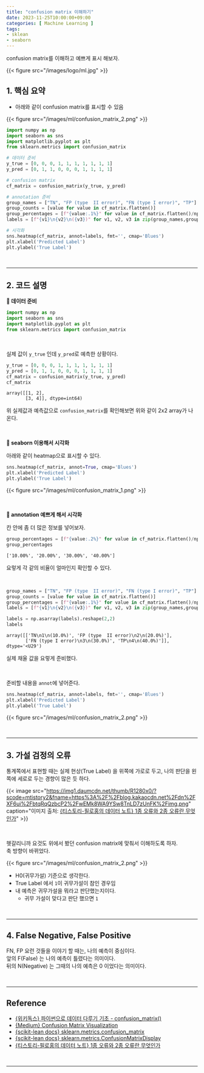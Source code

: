 ```yaml
---
title: "confusion matrix 이해하기"
date: 2023-11-25T10:00:00+09:00
categories: [ Machine Learning ]
tags:
- sklean
- seaborn
---
```


confusion matrix를 이해하고 예쁘게 표시 해보자.
<!--more-->

{{< figure src="/images/logo/ml.jpg" >}}

## 1. 핵심 요약
- 아래와 같이 confusion matrix를 표시할 수 있음

{{< figure src="/images/ml/confusion_matrix_2.png" >}}

```python
import numpy as np
import seaborn as sns
import matplotlib.pyplot as plt
from sklearn.metrics import confusion_matrix

# 데이터 준비
y_true = [0, 0, 0, 1, 1, 1, 1, 1, 1, 1]
y_pred = [0, 1, 1, 0, 0, 0, 1, 1, 1, 1]

# confusion matrix
cf_matrix = confusion_matrix(y_true, y_pred)

# annotation 준비
group_names = ["TN", "FP (type  II error)", "FN (type I error)", "TP"]
group_counts = [value for value in cf_matrix.flatten()]
group_percentages = [f"{value:.1%}" for value in cf_matrix.flatten()/np.sum(cf_matrix)]
labels = [f"{v1}\n{v2}\n({v3})" for v1, v2, v3 in zip(group_names,group_counts,group_percentages)]

# 시각화
sns.heatmap(cf_matrix, annot=labels, fmt='', cmap='Blues')
plt.xlabel('Predicted Label')
plt.ylabel('True Label')
```

<br/>

---

## 2. 코드 설명

**🔷 데이터 준비**

```python
import numpy as np
import seaborn as sns
import matplotlib.pyplot as plt
from sklearn.metrics import confusion_matrix
```

<br/>

실제 값이 `y_true` 인데 `y_pred`로 예측한 상황이다.  


```python
y_true = [0, 0, 0, 1, 1, 1, 1, 1, 1, 1]
y_pred = [0, 1, 1, 0, 0, 0, 1, 1, 1, 1]
cf_matrix = confusion_matrix(y_true, y_pred)
cf_matrix
```

    array([[1, 2],
           [3, 4]], dtype=int64)


위 실제값과 예측값으로 `confusion_matrix`를 확인해보면 위와 같이 2x2 array가 나온다.

<br/>

**🔷 seaborn 이용해서 시각화**

아래와 같이 heatmap으로 표시할 수 있다.

```python
sns.heatmap(cf_matrix, annot=True, cmap='Blues')
plt.xlabel('Predicted Label')
plt.ylabel('True Label')
```

{{< figure src="/images/ml/confusion_matrix_1.png" >}}

<br/>

**🔷 annotation 예쁘게 해서 시각화**

칸 안에 좀 더 많은 정보를 넣어보자.


```python
group_percentages = [f"{value:.2%}" for value in cf_matrix.flatten()/np.sum(cf_matrix)]
group_percentages
```

    ['10.00%', '20.00%', '30.00%', '40.00%']

요렇게 각 같의 비율이 얼마인지 확인할 수 있다.

<br/>




```python
group_names = ["TN", "FP (type  II error)", "FN (type I error)", "TP"]
group_counts = [value for value in cf_matrix.flatten()]
group_percentages = [f"{value:.1%}" for value in cf_matrix.flatten()/np.sum(cf_matrix)]
labels = [f"{v1}\n{v2}\n({v3})" for v1, v2, v3 in zip(group_names,group_counts,group_percentages)]

labels = np.asarray(labels).reshape(2,2)
labels
```

    array([['TN\n1\n(10.0%)', 'FP (type  II error)\n2\n(20.0%)'],
           ['FN (type I error)\n3\n(30.0%)', 'TP\n4\n(40.0%)']], dtype='<U29')

실제 채울 값을 요렇게 준비했다.

<br/>


준비할 내용을 `annot`에 넣어준다.

```python
sns.heatmap(cf_matrix, annot=labels, fmt='', cmap='Blues')
plt.xlabel('Predicted Label')
plt.ylabel('True Label')
```

{{< figure src="/images/ml/confusion_matrix_2.png" >}}


<br/>

---


## 3. 가설 검정의 오류
통계쪽에서 표현할 때는 실제 현상(True Label) 을 위쪽에 가로로 두고, 나의 판단을 왼쪽에 세로로 두는 경향이 많은 듯 하다.

{{< image src="https://img1.daumcdn.net/thumb/R1280x0/?scode=mtistory2&fname=https%3A%2F%2Fblog.kakaocdn.net%2Fdn%2FXF6ui%2FbtqRqQzbcP2%2FwEMk8WA9YSw8TnLD7zUnFK%2Fimg.png" caption="이미지 출처: [{티스토리-필로홍의 데이터 노트} 1종 오류와 2종 오류란 무엇인가](https://drhongdatanote.tistory.com/76)" >}}


<br/>

헷갈리니까 요것도 위에서 봤던 confusion matrix에 맞춰서 이해하도록 하자.  
축 방향이 바뀌었다.

{{< figure src="/images/ml/confusion_matrix_2.png" >}}

- H0(귀무가설) 기준으로 생각한다.
- True Label 에서 `1`이 귀무가설이 참인 경우임
- 내 예측은 귀무가설을 뭐라고 판단했는지이다.
  - 귀무 가설이 맞다고 판단 했으면 `1`

<br/>

---


## 4. False Negative, False Positive
FN, FP 요런 것들을 이야기 할 때는, 나의 예측이 중심이다.  
앞의 F(False) 는 나의 예측이 틀렸다는 의미이다.  
뒤의 N(Negative) 는 그때의 나의 예측은 0 이었다는 의미이다.

<br/>

---

## Reference
- [{위키독스} 파이썬으로 데이터 다루기 기초 - confusion_matrix()](https://wikidocs.net/194464)
- [{Medium} Confusion Matrix Visualization](https://medium.com/@dtuk81/confusion-matrix-visualization-fc31e3f30fea)
- [{scikit-lean docs} sklearn.metrics.confusion_matrix](https://scikit-learn.org/stable/modules/generated/sklearn.metrics.confusion_matrix.html)
- [{scikit-lean docs} sklearn.metrics.ConfusionMatrixDisplay](https://scikit-learn.org/stable/modules/generated/sklearn.metrics.ConfusionMatrixDisplay.html)
- [{티스토리-필로홍의 데이터 노트} 1종 오류와 2종 오류란 무엇인가](https://drhongdatanote.tistory.com/76)

<br/>

---
